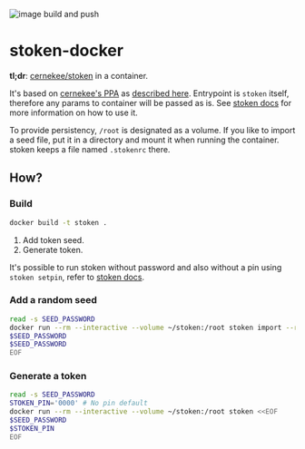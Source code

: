 ![image build and push](https://github.com/mehmetahsen/stoken-docker/workflows/image%20build%20and%20push/badge.svg?branch=master)

# stoken-docker

**tl;dr**: [cernekee/stoken](https://github.com/cernekee/stoken) in a container. 

It's based  on [cernekee's PPA](https://launchpad.net/~cernekee/+archive/ppa) as [described here](https://sourceforge.net/p/stoken/wiki/Home/).
Entrypoint is `stoken` itself, therefore any params to container will be passed as is. See [stoken docs](https://github.com/cernekee/stoken#usage) for more information on how to use it.

To provide persistency, `/root` is designated as a volume. If you like to import a seed file, put it in a directory and mount it when running the container. stoken keeps a file named `.stokenrc` there.

## How?

### Build

```bash
docker build -t stoken .
```

1. Add token seed.
2. Generate token.

It's possible to run stoken without password and also without a pin using `stoken setpin`, refer to [stoken docs](https://github.com/cernekee/stoken#usage).

### Add a random seed

```bash
read -s SEED_PASSWORD
docker run --rm --interactive --volume ~/stoken:/root stoken import --random <<EOF                                          
$SEED_PASSWORD
$SEED_PASSWORD
EOF
```

### Generate a token
```bash
read -s SEED_PASSWORD
STOKEN_PIN='0000' # No pin default
docker run --rm --interactive --volume ~/stoken:/root stoken <<EOF
$SEED_PASSWORD
$STOKEN_PIN
EOF
```

### 
